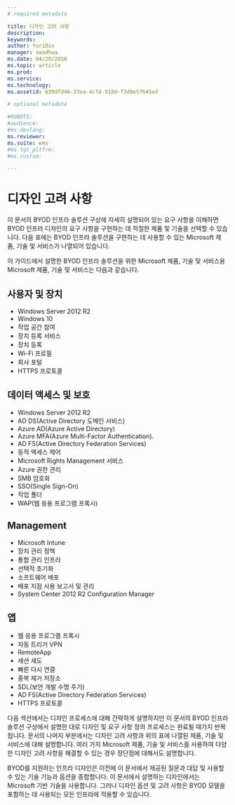 ```yaml
---
# required metadata

title: 디자인 고려 사항
description:
keywords:
author: YuriDio
manager: swadhwa
ms.date: 04/28/2016
ms.topic: article
ms.prod:
ms.service:
ms.technology:
ms.assetid: 639dfd46-33ea-4cfd-918d-f3d8e57645ed

# optional metadata

#ROBOTS:
#audience:
#ms.devlang:
ms.reviewer: 
ms.suite: ems
#ms.tgt_pltfrm:
#ms.custom:

---
```


# 디자인 고려 사항

이 문서의 BYOD 인프라 솔루션 구상에 자세히 설명되어 있는 요구 사항을 이해하면 BYOD 인프라 디자인의 요구 사항을 구현하는 데 적절한 제품 및 기술을 선택할 수 있습니다. 다음 표에는 BYOD 인프라 솔루션을 구현하는 데 사용할 수 있는 Microsoft 제품, 기술 및 서비스가 나열되어 있습니다.

이 가이드에서 설명한 BYOD 인프라 솔루션을 위한 Microsoft 제품, 기술 및 서비스용 Microsoft 제품, 기술 및 서비스는 다음과 같습니다.

## 사용자 및 장치

- Windows Server 2012 R2
- Windows 10
- 작업 공간 참여
- 장치 등록 서비스
- 장치 등록
- Wi-Fi 프로필
- 회사 포털
- HTTPS 프로토콜

## 데이터 액세스 및 보호

- Windows Server 2012 R2
- AD DS(Active Directory 도메인 서비스)
- Azure AD(Azure Active Directory)
- Azure MFA(Azure Multi-Factor Authentication).
- AD FS(Active Directory Federation Services)
- 동적 액세스 제어
- Microsoft Rights Management 서비스
- Azure  권한 관리 
- SMB 암호화
- SSO(Single Sign-On)
- 작업 폴더
- WAP(웹 응용 프로그램 프록시)

## Management

- Microsoft Intune
- 장치 관리 정책
- 통합 관리 인프라
- 선택적 초기화
- 소프트웨어 배포
- 배포 지점 사용 보고서 및 관리
- System  Center  2012  R2  Configuration  Manager

## 앱

- 웹 응용 프로그램 프록시
- 자동 트리거 VPN
- RemoteApp
- 세션 섀도
- 빠른 다시 연결
- 중복 제거 저장소
- SDL(보안 개발 수명 주기)
- AD FS(Active Directory Federation Services)
- HTTPS 프로토콜

다음 섹션에서는 디자인 프로세스에 대해 간략하게 설명하지만 이 문서의 BYOD 인프라 솔루션 구상에서 설명한 대로 디자인 및 요구 사항 정의 프로세스는 완료될 때가지 반복됩니다.
문서의 나머지 부분에서는 디자인 고려 사항과 위의 표에 나열된 제품, 기술 및 서비스에 대해 설명합니다. 여러 가지 Microsoft 제품, 기술 및 서비스를 사용하여 다양한 디자인 고려 사항을 해결할 수 있는 경우 장단점에 대해서도 설명합니다.

BYOD를 지원하는 인프라 디자인은 이전에 이 문서에서 제공된 질문과 대답 및 사용할 수 있는 기술 기능과 옵션을 종합합니다. 이 문서에서 설명하는 디자인에서는 Microsoft 기반 기술을 사용합니다. 그러나 디자인 옵션 및 고려 사항은 BYOD 모델을 포함하는 데 사용되는 모든 인프라에 적용할 수 있습니다.




<!--HONumber=Apr16_HO4-->


